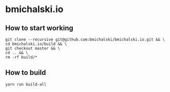 # bmichalski.io

## How to start working
```Shell
git clone --recursive git@github.com:bmichalski/bmichalski.io.git && \
cd bmichalski.io/build && \
git checkout master && \
cd .. && \
rm -rf build/*
```

## How to build
```Shell
yarn run build-all
```
